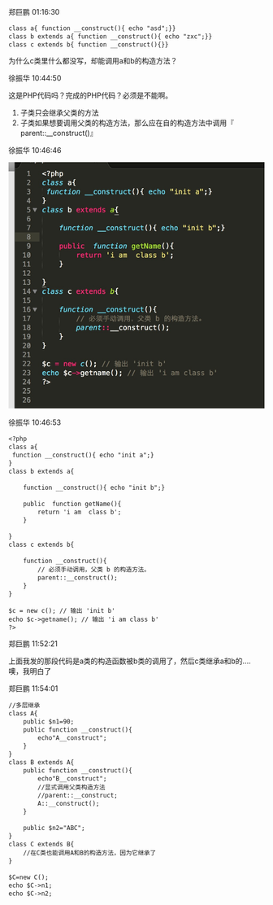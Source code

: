 郑巨鹏  01:16:30


    class a{ function __construct(){ echo "asd";}}
    class b extends a{ function __construct(){ echo "zxc";}}
    class c extends b{ function __construct(){}}


为什么c类里什么都没写，却能调用a和b的构造方法？


徐振华  10:44:50


这是PHP代码吗？完成的PHP代码？必须是不能啊。


1. 子类只会继承父类的方法
2. 子类如果想要调用父类的构造方法，那么应在自的构造方法中调用『 parent::__construct()』


徐振华  10:46:46


![php.class](img/php.class.jpg?raw=true)

徐振华  10:46:53


    <?php
    class a{
     function __construct(){ echo "init a";}
    }
    class b extends a{ 

        function __construct(){ echo "init b";}

        public  function getName(){
            return 'i am  class b';
        }
        
    }
    class c extends b{

        function __construct(){
            // 必须手动调用，父类 b 的构造方法。
            parent::__construct();
        }
    }

    $c = new c(); // 输出 'init b'
    echo $c->getname(); // 输出 'i am class b'
    ?>


郑巨鹏  11:52:21


上面我发的那段代码是a类的构造函数被b类的调用了，然后c类继承a和b的....噢，我明白了


郑巨鹏  11:54:01


    //多层继承
    class A{
        public $n1=90;
        public function __construct(){
            echo"A__construct";
        }
    }
    class B extends A{
        public function __construct(){
            echo"B__construct";
            //显式调用父类构造方法
            //parent::__construct;
            A::__construct();
        }
        
        public $n2="ABC";
    }
    class C extends B{
        //在C类也能调用A和B的构造方法，因为它继承了
    }

    $C=new C();
    echo $C->n1;
    echo $C->n2;